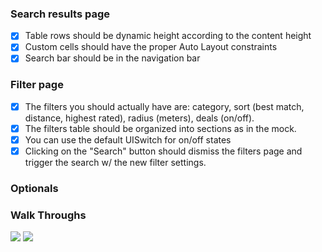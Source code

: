 
### Search results page
- [x] Table rows should be dynamic height according to the content height
- [x] Custom cells should have the proper Auto Layout constraints
- [x] Search bar should be in the navigation bar

### Filter page
- [x] The filters you should actually have are: category, sort (best match, distance, highest rated), radius (meters), deals (on/off).
- [x] The filters table should be organized into sections as in the mock.
- [x] You can use the default UISwitch for on/off states
- [x] Clicking on the "Search" button should dismiss the filters page and trigger the search w/ the new filter settings.

### Optionals

### Walk Throughs
![](https://raw.githubusercontent.com/xsunsmile/ios_yelp_swift/master/businessView2.gif)
![](https://raw.githubusercontent.com/xsunsmile/ios_yelp_swift/master/businessView.gif)
